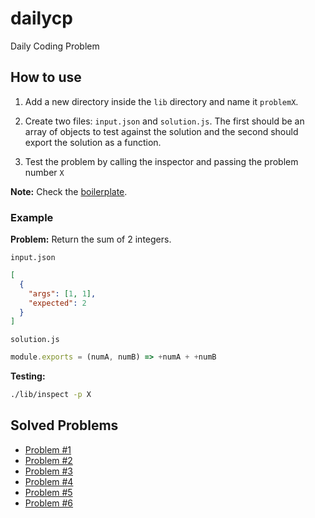 # dailycp

Daily Coding Problem

## How to use

1. Add a new directory inside the `lib` directory and name it `problemX`.

2. Create two files: `input.json` and `solution.js`. The first should be an
array of objects to test against the solution and the second should export the
solution as a function.

3. Test the problem by calling the inspector and passing the problem number `X`

**Note:** Check the [boilerplate][boilerplate].

### Example

**Problem:** Return the sum of 2 integers.

`input.json`

```json
[
  {
    "args": [1, 1],
    "expected": 2
  }
]
```

`solution.js`

```js
module.exports = (numA, numB) => +numA + +numB
```

**Testing:**

```sh
./lib/inspect -p X
```

## Solved Problems

* [Problem #1][1]
* [Problem #2][2]
* [Problem #3][3]
* [Problem #4][4]
* [Problem #5][5]
* [Problem #6][6]

<!-- References -->
[boilerplate]: ./lib/boilerplate
[1]: ./lib/problem1
[2]: ./lib/problem2
[3]: ./lib/problem3
[4]: ./lib/problem4
[5]: ./lib/problem5
[6]: ./lib/problem6
